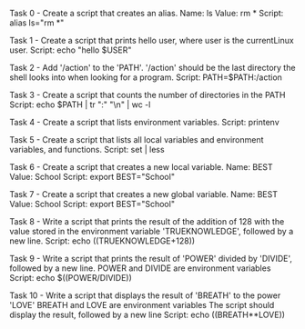 Task 0 - Create a script that creates an alias.
Name: ls
Value: rm *
Script: alias ls="rm *"

Task 1 - Create a script that prints hello user, where user is the currentLinux user.
Script: echo "hello $USER"

Task 2 - Add '/action' to the 'PATH'. '/action' should be the last directory the shell looks into when looking for a program.
Script: PATH=$PATH:/action

Task 3 - Create a script that counts the number of directories in the PATH
Script: echo $PATH | tr ":" "\n" | wc -l

Task 4 - Create a script that lists environment variables.
Script: printenv

Task 5 - Create a script that lists all local variables and environment variables, and functions.
Script: set | less

Task 6 - Create a script that creates a new local variable.
Name: BEST
Value: School
Script: export BEST="School"

Task 7 - Create a script that creates a new global variable.
Name: BEST
Value: School
Script: export BEST="School"

Task 8 - Write a script that prints the result of the addition of 128 with the value stored in the environment variable 'TRUEKNOWLEDGE', followed by a new line.
Script: echo $(($TRUEKNOWLEDGE+128))

Task 9 - Write a script that prints the result of 'POWER' divided by 'DIVIDE', followed by a new line.
POWER and DIVIDE are environment variables
Script: echo $((POWER/DIVIDE))

Task 10 - Write a script that displays the result of 'BREATH' to the power 'LOVE'
BREATH and LOVE are environment variables
The script should display the result, followed by a new line
Script: echo $(($BREATH**LOVE))

